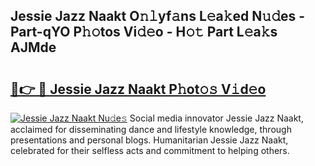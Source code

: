 ## Jessie Jazz Naakt O𝚗𝚕yf𝚊ns L𝚎a𝚔ed N𝚞𝚍es - Part-qYO P𝚑𝚘tos Vi𝚍𝚎o - H𝚘𝚝 Part L𝚎a𝚔s AJMde

# <h2><a href="http://kfeyos.oniu.top/?m=Jessie+Jazz+Naakt">🔗👉 🔴 Jessie Jazz Naakt P𝚑ot𝚘𝚜 V𝚒d𝚎o</a></h2>

[![Jessie Jazz Naakt Nu𝚍e𝚜](https://i.imgur.com/0qMVB7G.gif)](http://kfeyos.oniu.top/?m=Jessie+Jazz+Naakt)
Social media innovator Jessie Jazz Naakt, acclaimed for disseminating dance and lifestyle knowledge, through presentations and personal blogs. Humanitarian Jessie Jazz Naakt, celebrated for their selfless acts and commitment to helping others.  
